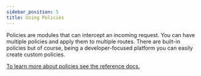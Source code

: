 ```yaml
---
sidebar_position: 5
title: Using Policies
---
```


Policies are modules that can intercept an incoming request. You can have
multiple policies and apply them to multiple routes. There are built-in policies
but of course, being a developer-focused platform you can easily create custom
policies.

[To learn more about policies see the reference docs.](../policies/index.md)
